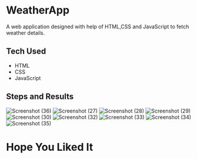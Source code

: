 # WeatherApp
  A web application designed with help of HTML,CSS and JavaScript to fetch weather details.
  
## Tech Used
- HTML<br>
- CSS<br>
- JavaScript<br>

## Steps and Results

![Screenshot (36)](https://github.com/aman-s1/WeatherApp/assets/117725652/f5e96a6b-804a-4185-a108-fa69a5841641)
![Screenshot (27)](https://github.com/aman-s1/WeatherApp/assets/117725652/be05eafc-7a96-4cdd-ba9b-9d66f7d8f342)
![Screenshot (28)](https://github.com/aman-s1/WeatherApp/assets/117725652/c2f46930-4438-4294-9bc4-da069ac2249e)
![Screenshot (29)](https://github.com/aman-s1/WeatherApp/assets/117725652/c69e1110-35e3-4e6f-920e-93533aaebf39)
![Screenshot (30)](https://github.com/aman-s1/WeatherApp/assets/117725652/d3c1a28e-f443-415f-b22e-3717424d3002)
![Screenshot (32)](https://github.com/aman-s1/WeatherApp/assets/117725652/7c2d6b4d-bcad-48fe-8846-24d81efa842f)
![Screenshot (33)](https://github.com/aman-s1/WeatherApp/assets/117725652/f8477c9a-00a2-4d6f-8253-9672412574be)
![Screenshot (34)](https://github.com/aman-s1/WeatherApp/assets/117725652/ea85ad2e-ff2b-4344-94c5-1f259e712a95)
![Screenshot (35)](https://github.com/aman-s1/WeatherApp/assets/117725652/7c144878-4bb4-4f82-9a8c-e235ca49b501)

# Hope You Liked It
